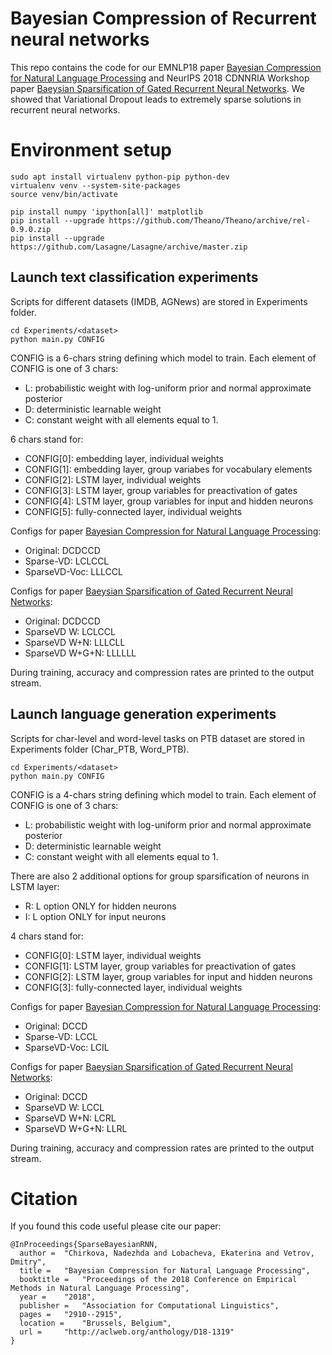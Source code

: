 # Bayesian Compression of Recurrent neural networks

This repo contains the code for our EMNLP18 paper [Bayesian Compression for Natural Language Processing](https://arxiv.org/abs/1810.10927) and NeurIPS 2018 CDNNRIA Workshop paper [Baeysian Sparsification of Gated Recurrent Neural Networks](https://openreview.net/forum?id=ByMQgZHYoX).
We showed that Variational Dropout leads to extremely sparse solutions in recurrent neural networks. 

# Environment setup

```(bash)
sudo apt install virtualenv python-pip python-dev
virtualenv venv --system-site-packages
source venv/bin/activate

pip install numpy 'ipython[all]' matplotlib   
pip install --upgrade https://github.com/Theano/Theano/archive/rel-0.9.0.zip
pip install --upgrade https://github.com/Lasagne/Lasagne/archive/master.zip
```

## Launch text classification experiments
Scripts for different datasets (IMDB, AGNews) are stored in Experiments folder.
```(bash)
cd Experiments/<dataset>
python main.py CONFIG
```
CONFIG is a 6-chars string defining which model to train. 
Each element of CONFIG is one of 3 chars:
* L: probabilistic weight with log-uniform prior and normal approximate posterior
* D: deterministic learnable weight
* C: constant weight with all elements equal to 1. 

6 chars stand for:
* CONFIG[0]: embedding layer, individual weights
* CONFIG[1]: embedding layer, group variabes for vocabulary elements
* CONFIG[2]: LSTM layer, individual weights
* CONFIG[3]: LSTM layer, group variables for preactivation of gates
* CONFIG[4]: LSTM layer, group variables for input and hidden neurons
* CONFIG[5]: fully-connected layer, individual weights

Configs for paper [Bayesian Compression for Natural Language Processing](https://arxiv.org/abs/1810.10927):
* Original: DCDCCD 
* Sparse-VD: LCLCCL
* SparseVD-Voc: LLLCCL

Configs for paper [Baeysian Sparsification of Gated Recurrent Neural Networks](https://openreview.net/forum?id=ByMQgZHYoX):
* Original: DCDCCD 
* SparseVD W: LCLCCL
* SparseVD W+N: LLLCLL
* SparseVD W+G+N: LLLLLL

During training, accuracy and compression rates are printed to the output stream.

## Launch language generation experiments
Scripts for char-level and word-level tasks on PTB dataset are stored in Experiments folder (Char_PTB, Word_PTB).
```(bash)
cd Experiments/<dataset>
python main.py CONFIG
```
CONFIG is a 4-chars string defining which model to train. 
Each element of CONFIG is one of 3 chars:
* L: probabilistic weight with log-uniform prior and normal approximate posterior
* D: deterministic learnable weight
* C: constant weight with all elements equal to 1. 

There are also 2 additional options for group sparsification of neurons in LSTM layer:
* R: L option ONLY for hidden neurons
* I: L option ONLY for input neurons

4 chars stand for:
* CONFIG[0]: LSTM layer, individual weights
* CONFIG[1]: LSTM layer, group variables for preactivation of gates
* CONFIG[2]: LSTM layer, group variables for input and hidden neurons
* CONFIG[3]: fully-connected layer, individual weights

Configs for paper [Bayesian Compression for Natural Language Processing](https://arxiv.org/abs/1810.10927):
* Original: DCCD 
* Sparse-VD: LCCL
* SparseVD-Voc: LCIL

Configs for paper [Baeysian Sparsification of Gated Recurrent Neural Networks](https://openreview.net/forum?id=ByMQgZHYoX):
* Original: DCCD 
* SparseVD W: LCCL
* SparseVD W+N: LCRL
* SparseVD W+G+N: LLRL

During training, accuracy and compression rates are printed to the output stream.

# Citation

If you found this code useful please cite our paper:
```
@InProceedings{SparseBayesianRNN,
  author = 	"Chirkova, Nadezhda and Lobacheva, Ekaterina and Vetrov, Dmitry",
  title = 	"Bayesian Compression for Natural Language Processing",
  booktitle = 	"Proceedings of the 2018 Conference on Empirical Methods in Natural Language Processing",
  year = 	"2018",
  publisher = 	"Association for Computational Linguistics",
  pages = 	"2910--2915",
  location = 	"Brussels, Belgium",
  url = 	"http://aclweb.org/anthology/D18-1319"
}
```
